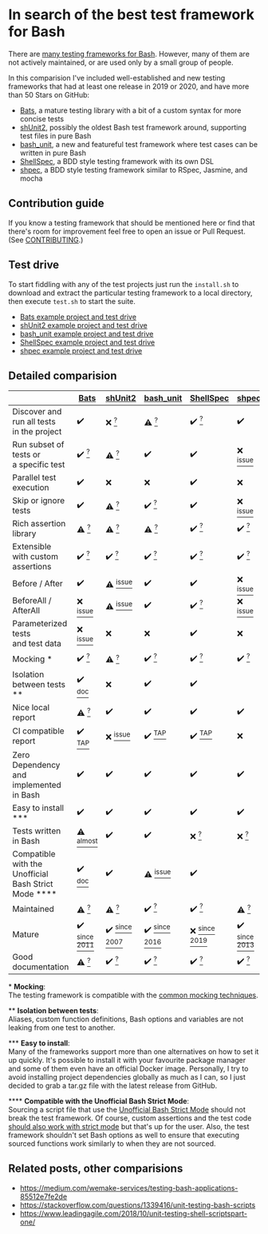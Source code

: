 # In search of the best test framework for Bash

There are [many testing frameworks for Bash](https://stackoverflow.com/questions/1339416/unit-testing-bash-scripts).
However, many of them are not actively maintained, or are used only by a small group of people.

In this comparision I've included well-established and new testing frameworks that had at least one release in
2019 or 2020, and have more than 50 Stars on GitHub:

- [Bats](https://github.com/bats-core/bats-core), a mature testing library with a bit of a custom syntax for more concise tests
- [shUnit2](https://github.com/kward/shunit2), possibly the oldest Bash test framework around, supporting test files in pure Bash
- [bash_unit](https://github.com/pgrange/bash_unit), a new and featureful test framework where test cases can be written in pure Bash
- [ShellSpec](https://github.com/shellspec/shellspec), a BDD style testing framework with its own DSL
- [shpec](https://github.com/rylnd/shpec), a BDD style testing framework similar to RSpec, Jasmine, and mocha


## Contribution guide

If you know a testing framework that should be mentioned here or find that there's room for improvement feel free to
open an issue or Pull Request. (See [CONTRIBUTING](https://github.com/dodie/testing-in-bash/blob/master/CONTRIBUTING).)


## Test drive

To start fiddling with any of the test projects just run the `install.sh` to download and extract the particular
testing framework to a local directory, then execute `test.sh` to start the suite.

- [Bats example project and test drive](example-bats)  
- [shUnit2 example project and test drive](example-shunit2)
- [bash_unit example project and test drive](example-bash_unit)
- [ShellSpec example project and test drive](example-shellspec)
- [shpec example project and test drive](example-shpec)


## Detailed comparision

|                                                               | [Bats](https://github.com/bats-core/bats-core)                                           | [shUnit2](https://github.com/kward/shunit2)                                                                                   | [bash_unit](https://github.com/pgrange/bash_unit)                         | [ShellSpec](https://github.com/shellspec/shellspec)                        | [shpec](https://github.com/rylnd/shpec)                             |
|---------------------------------------------------------------|------------------------------------------------------------------------------------------|-------------------------------------------------------------------------------------------------------------------------------|---------------------------------------------------------------------------|----------------------------------------------------------------------------|---------------------------------------------------------------------|
| Discover and run all tests<br/>in the project                 | ✔️                                                                                       | ❌ [<sup>?</sup>](example-shunit2#test-discovery)                                                                              | ⚠ [<sup>?</sup>](example-bash_unit#test-discovery)                        | ✔️ [<sup>?</sup>](example-shellspec#test-discovery)                        | ✔️                                                                  |
| Run subset of tests or<br/>a specific test                    | ✔️ [<sup>?</sup>](example-bats#test-discovery)                                           | ⚠ [<sup>?</sup>](example-shunit2#test-discovery)                                                                              | ✔️                                                                        | ✔️                                                                         |  ❌ [<sup>issue</sup>](https://github.com/rylnd/shpec/issues/31)                                                                   |
| Parallel test execution                                       | ✔️                                                                                       | ❌                                                                                                                             | ❌                                                                         | ✔️                                                                         |  ❌                                                                   |
| Skip or ignore tests                                          | ✔️                                                                                       | ⚠ [<sup>?</sup>](example-shunit2#skip-tests)                                                                                  | ✔️ [<sup>?</sup>](example-bash_unit#skip-tests)                           | ✔️                                                                         | ❌ [<sup>issue</sup>](https://github.com/rylnd/shpec/issues/57)                                                                    |
| Rich assertion library                                        | ⚠ [<sup>?</sup>](example-bats#assertions)                                                | ⚠ [<sup>?</sup>](example-shunit2#assertions)                                                                                  | ⚠ [<sup>?</sup>](example-bash_unit#assertions)                            | ✔️ [<sup>?</sup>](example-shellspec#assertions)                            | ✔️ [<sup>?</sup>](example-shpec#assertions)                         |
| Extensible with custom assertions                             | ✔️ [<sup>?</sup>](example-bats#custom-assertions)                                        | ✔️ [<sup>?</sup>](example-shunit2#custom-assertions)                                                                          | ✔️ [<sup>?</sup>](example-bash_unit#custom-assertions)                    | ✔️ [<sup>?</sup>](example-shellspec#custom-assertions)                     | ✔️ [<sup>?</sup>](example-shpec#custom-assertions)                  |
| Before / After                                                | ✔️                                                                                       | ⚠ [<sup>issue</sup>](https://github.com/kward/shunit2/issues/112)                                                             | ✔️                                                                        | ✔️                                                                         |  ❌ [<sup>issue</sup>](https://github.com/rylnd/shpec/issues/52)    |
| BeforeAll / AfterAll                                          | ❌ [<sup>issue</sup>](example-bats#test-discovery)                                        | ⚠ [<sup>issue</sup>](https://github.com/kward/shunit2/issues/112)                                                             | ✔️                                                                        | ✔️ [<sup>?</sup>](example-shellspec#test-format)                           | ❌ [<sup>issue</sup>](https://github.com/rylnd/shpec/issues/52)     |
| Parameterized tests<br/>and test data                         | ❌ [<sup>issue</sup>](https://github.com/sstephenson/bats/issues/136)                     | ❌                                                                                                                             | ❌                                                                         | ✔️                                                                         |  ❌                                                                   |
| Mocking \*                                                    | ✔️ [<sup>?</sup>](example-bats#mocking)                                                  | ⚠ [<sup>?</sup>](example-shunit2#mocking)                                                                                     | ✔️ [<sup>?</sup>](example-bash_unit#mocking)                              | ✔️ [<sup>?</sup>](example-shellspec#mocking)                               | ✔️ [<sup>?</sup>](example-shpec#mocking)                            |
| Isolation between tests \*\*                                  | ✔️ [<sup>doc</sup>](https://github.com/bats-core/bats-core/wiki/Bats-Evaluation-Process) | ❌                                                                                                                             | ✔️                                                                        | ✔️                                                                         |                                                                     |
| Nice local report                                             | ⚠ [<sup>?</sup>](example-bats#report)                                                    | ✔️                                                                                                                            | ✔️                                                                        | ✔️                                                                         | ✔️                                                                    |
| CI compatible report                                          | ✔️ [<sup>TAP</sup>](http://testanything.org/)                                            | ❌ [<sup>issue</sup>](https://github.com/kward/shunit2/issues/31)                                                              | ✔️ [<sup>TAP</sup>](http://testanything.org/)                             | ✔️ [<sup>TAP</sup>](http://testanything.org/)                              |  ❌                                                                   |
| Zero Dependency and<br/>implemented in Bash                   | ✔️                                                                                       | ✔️                                                                                                                            | ✔️                                                                        | ✔️                                                                         | ✔️                                                                  |
| Easy to install \*\*\*                                        | ✔️                                                                                       | ✔️                                                                                                                            | ✔️                                                                        | ✔️                                                                         | ✔️                                                                  |
| Tests written in Bash                                         | ⚠ [<sup>almost</sup>](example-bats#test-format)                                          | ✔️                                                                                                                            | ✔️                                                                        | ❌ [<sup>?</sup>](example-shellspec#test-format)                            | ❌ [<sup>?</sup>](example-shpec#test-format)                         |
| Compatible with the <br/>Unofficial Bash Strict Mode \*\*\*\* | ✔️ [<sup>doc</sup>](https://github.com/bats-core/bats-core/pull/26)                      | ✔️                                                                                                                            | ⚠ [<sup>issue</sup>](https://github.com/pgrange/bash_unit/issues/61)      | ✔️                                                                         |                                                                     |
| Maintained                                                    | ⚠ [<sup>?</sup>](example-bats#activity)                                                  | ⚠ [<sup>?</sup>](example-shunit2#activity)                                                                                    | ✔️ [<sup>?</sup>](example-bash_unit#activity)                             | ✔️ [<sup>?</sup>](example-shellspec#activity)                              | ⚠ [<sup>?</sup>](example-shpec#activity)                            |
| Mature                                                        | ✔️ [<sup>since 2011</sup>](https://github.com/bats-core/bats-core/releases)              | ✔️ [<sup>since 2007</sup>](https://github.com/kward/shunit2/commits/master?after=0f0a77b6b257f24d2b3ef1b28096fdd154a19f22+10) | ✔️ [<sup>since 2016</sup>](https://github.com/pgrange/bash_unit/releases) | ❌ [<sup>since 2019</sup>](https://github.com/shellspec/shellspec/releases) | ✔️ [<sup>since 2013</sup>](https://github.com/rylnd/shpec/releases) |
| Good documentation                                            | ⚠ [<sup>?</sup>](example-bats#documentation)                                             | ✔️ [<sup>?</sup>](example-shunit2#documentation)                                                                              | ✔️ [<sup>?</sup>](example-bash_unit#documentation)                        | ✔️ [<sup>?</sup>](example-shellspec#documentation)                         | ✔️ [<sup>?</sup>](example-shpec#documentation)                      |

\* **Mocking**:<br/>
The testing framework is compatible with the [common mocking techniques](https://github.com/dodie/testing-in-bash/tree/master/mocking).

\*\* **Isolation between tests**:<br/>
Aliases, custom function definitions, Bash options and variables are not leaking from one test
to another.

\*\*\* **Easy to install**:<br/>
Many of the frameworks support more than one alternatives on how to set it up quickly. It's possible
to install it with your favourite package manager and some of them even have an official Docker image.
Personally, I try to avoid installing project dependencies globally as much as I can,
so I just decided to grab a tar.gz file with the latest release from GitHub.

\*\*\*\* **Compatible with the Unofficial Bash Strict Mode**:<br/>
Sourcing a script file that use the [Unofficial Bash Strict Mode](http://redsymbol.net/articles/unofficial-bash-strict-mode/) should
not break the test framework. Of course, custom assertions and the test code
[should also work with strict mode](https://github.com/dodie/testing-in-bash/tree/master/strictmode) but that's up for the user.
Also, the test framework shouldn't set Bash options as well to ensure that executing sourced functions work similarly to when they are not sourced.


## Related posts, other comparisions

- https://medium.com/wemake-services/testing-bash-applications-85512e7fe2de
- https://stackoverflow.com/questions/1339416/unit-testing-bash-scripts
- https://www.leadingagile.com/2018/10/unit-testing-shell-scriptspart-one/

